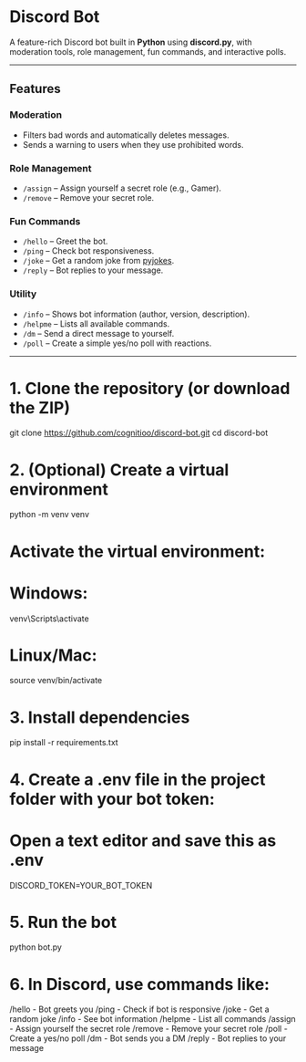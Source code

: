# Discord Bot

A feature-rich Discord bot built in **Python** using **discord.py**, with moderation tools, role management, fun commands, and interactive polls.

---

## Features

### Moderation
- Filters bad words and automatically deletes messages.
- Sends a warning to users when they use prohibited words.

### Role Management
- `/assign` – Assign yourself a secret role (e.g., Gamer).  
- `/remove` – Remove your secret role.

### Fun Commands
- `/hello` – Greet the bot.  
- `/ping` – Check bot responsiveness.  
- `/joke` – Get a random joke from [pyjokes](https://github.com/pyjokes/pyjokes).  
- `/reply` – Bot replies to your message.  

### Utility
- `/info` – Shows bot information (author, version, description).  
- `/helpme` – Lists all available commands.  
- `/dm` – Send a direct message to yourself.  
- `/poll` – Create a simple yes/no poll with reactions.

---

# 1. Clone the repository (or download the ZIP)
git clone https://github.com/cognitioo/discord-bot.git
cd discord-bot

# 2. (Optional) Create a virtual environment
python -m venv venv

# Activate the virtual environment:
# Windows:
venv\Scripts\activate
# Linux/Mac:
source venv/bin/activate

# 3. Install dependencies
pip install -r requirements.txt

# 4. Create a .env file in the project folder with your bot token:
# Open a text editor and save this as .env
DISCORD_TOKEN=YOUR_BOT_TOKEN

# 5. Run the bot
python bot.py

# 6. In Discord, use commands like:
/hello       - Bot greets you
/ping        - Check if bot is responsive
/joke        - Get a random joke
/info        - See bot information
/helpme      - List all commands
/assign      - Assign yourself the secret role
/remove      - Remove your secret role
/poll <text> - Create a yes/no poll
/dm <text>   - Bot sends you a DM
/reply       - Bot replies to your message
